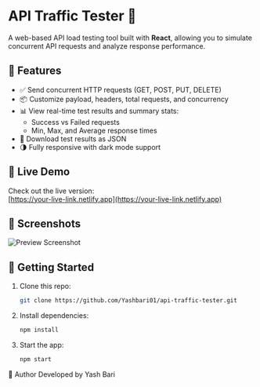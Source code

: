# API Traffic Tester 🚀

A web-based API load testing tool built with **React**, allowing you to simulate concurrent API requests and analyze response performance.

## 🔧 Features

- ✅ Send concurrent HTTP requests (GET, POST, PUT, DELETE)
- 📦 Customize payload, headers, total requests, and concurrency
- 📊 View real-time test results and summary stats:
  - Success vs Failed requests
  - Min, Max, and Average response times
- 💾 Download test results as JSON
- 🌗 Fully responsive with dark mode support

## 🔗 Live Demo

Check out the live version:  
[https://your-live-link.netlify.app](https://your-live-link.netlify.app)

## 📸 Screenshots

![Preview Screenshot](./screenshot.png)

## 🚀 Getting Started

1. Clone this repo:
   ```bash
   git clone https://github.com/Yashbari01/api-traffic-tester.git

2. Install dependencies:
   ```bash
   npm install

3. Start the app:
   ```bash
   npm start

🧠 Author
Developed by Yash Bari